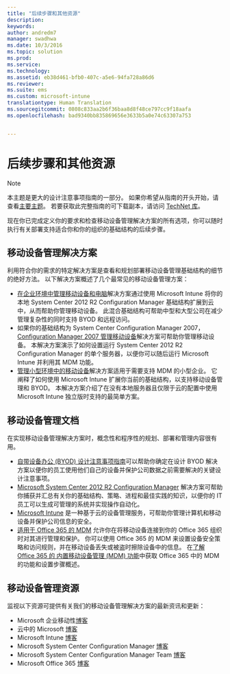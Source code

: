 ```yaml
---
title: "后续步骤和其他资源"
description: 
keywords: 
author: andredm7
manager: swadhwa
ms.date: 10/3/2016
ms.topic: solution
ms.prod: 
ms.service: 
ms.technology: 
ms.assetid: eb38d461-bfb0-407c-a5e6-94fa728a86d6
ms.reviewer: 
ms.suite: ems
ms.custom: microsoft-intune
translationtype: Human Translation
ms.sourcegitcommit: 0808c833aa2b6f36baa8d8f48ce797cc9f18aafa
ms.openlocfilehash: bad9340bb835869656e3633b5a0e74c63307a753


---
```


# 后续步骤和其他资源

>[!NOTE]
>本主题是更大的设计注意事项指南的一部分。 如果你希望从指南的开头开始，请查看[主要主题](mdm-design-considerations-guide.md)。 若要获取此完整指南的可下载副本，请访问 [TechNet 库](https://gallery.technet.microsoft.com/Mobile-Device-Management-7d401582)。

现在你已完成定义你的要求和检查移动设备管理解决方案的所有选项，你可以随时执行有关部署支持适合你和你的组织的基础结构的后续步骤。

## 移动设备管理解决方案 

利用符合你的需求的特定解决方案是查看和规划部署移动设备管理基础结构的细节的绝好方法。 以下解决方案概述了几个最常见的移动设备管理方案： 

- [在企业环境中管理移动设备和电脑](https://technet.microsoft.com/library/dn582037.aspx)解决方案通过使用 Microsoft Intune 将你的本地 System Center 2012 R2 Configuration Manager 基础结构扩展到云中，从而帮助你管理移动设备。 此混合基础结构可帮助中型和大型公司在减少管理复杂性的同时支持 BYOD 和远程访问。 
- 如果你的基础结构为 System Center Configuration Manager 2007，[Configuration Manager 2007 管理移动设备](https://technet.microsoft.com/library/dn508400.aspx)解决方案可帮助你管理移动设备。 本解决方案演示了如何设置运行 System Center 2012 R2 Configuration Manager 的单个服务器，以便你可以随后运行 Microsoft Intune 并利用其 MDM 功能。
- [管理小型环境中的移动设备](https://technet.microsoft.com/library/dn715906.aspx)解决方案适用于需要支持 MDM 的小型企业。 它阐释了如何使用 Microsoft Intune 扩展你当前的基础结构，以支持移动设备管理和 BYOD。 本解决方案介绍了在没有本地服务器且仅限于云的配置中使用 Microsoft Intune 独立版时支持的最简单方案。
        
## 移动设备管理文档

在实现移动设备管理解决方案时，概念性和程序性的规划、部署和管理内容很有用。

- [自带设备办公 (BYOD) 设计注意事项指南](./BYOD-design-considerations-guide.md)可以帮助你确定在设计 BYOD 解决方案以便你的员工使用他们自己的设备并保护公司数据之前需要解决的关键设计注意事项。
- [Microsoft System Center 2012 R2 Configuration Manager](https://technet.microsoft.com/library/cc507089.aspx) 解决方案可帮助你捕获并汇总有关你的基础结构、策略、进程和最佳实践的知识，以便你的 IT 员工可以生成可管理的系统并实现操作自动化。
- [Microsoft Intune](/Intune/) 是一种基于云的设备管理服务，可帮助你管理计算机和移动设备并保护公司信息的安全。
- [适用于 Office 365 的 MDM](https://technet.microsoft.com/library/ms.o365.cc.devicepolicy.aspx) 允许你在将移动设备连接到你的 Office 365 组织时对其进行管理和保护。 你可以使用 Office 365 的 MDM 来设置设备安全策略和访问规则，并在移动设备丢失或被盗时擦除设备中的信息。 在[了解 Office 365 的 内置移动设备管理 (MDM) 功能](https://blogs.office.com/2015/07/21/explore-the-built-in-mobile-device-management-mdm-feature-for-office-365/)中获取 Office 365 中的 MDM 的功能和设置步骤概述。

## 移动设备管理资源

监视以下资源可提供有关我们的移动设备管理解决方案的最新资讯和更新：

- Microsoft 企业移动性[博客](http://blogs.technet.com/b/enterprisemobility/)
- 云中的 Microsoft [博客](http://blogs.technet.com/b/in_the_cloud/)
- Microsoft Intune [博客](http://blogs.technet.com/b/microsoftintune/)
- Microsoft System Center Configuration Manager [博客](http://blogs.technet.com/b/configurationmgr/)
- Microsoft System Center Configuration Manager Team [博客](http://blogs.technet.com/b/configmgrteam/)
- Microsoft Office 365 [博客](http://blogs.office.com/office365forbusiness/)



<!--HONumber=Oct16_HO1-->


